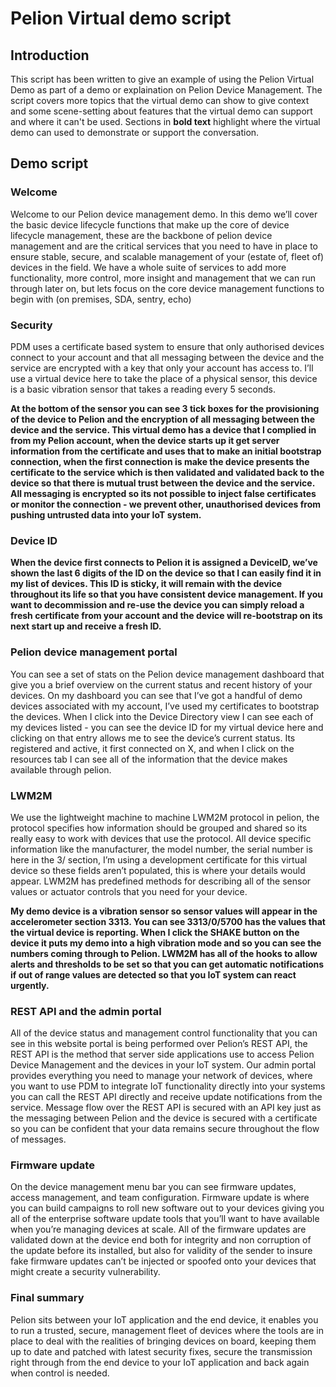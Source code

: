 # Pelion Virtual demo script

## Introduction 

This script has been written to give an example of using the Pelion Virtual Demo as part of a demo or explaination on Pelion Device Management.
The script covers more topics that the virtual demo can show to give context and some scene-setting about features that the virtual demo can support and where it can't be used. 
Sections in **bold text** highlight where the virtual demo can used to demonstrate or support the conversation. 


## Demo script 

### Welcome 

Welcome to our Pelion device management demo. In this demo we’ll cover the basic device lifecycle functions that make up the core of device lifecycle management, these are the backbone of pelion device management and are the critical services that you need to have in place to ensure stable, secure, and scalable management of your (estate of, fleet of) devices in the field. We have a whole suite of services to add more functionality, more control, more insight and management that we can run through later on, but lets focus on the core device management functions to begin with (on premises, SDA, sentry, echo)  

### Security 

PDM uses a certificate based system to ensure that only authorised devices connect to your account and that all messaging between the device and the service are encrypted with a key that only your account has access to. I’ll use a virtual device here to take the place of a physical sensor, this device is a basic vibration sensor that takes a reading every 5 seconds.  


**At the bottom of the sensor you can see 3 tick boxes for the provisioning of the device to Pelion and the encryption of all messaging between the device and the service. This virtual demo has a device that I complied in from my Pelion account, when the device starts up it get server information from the certificate and uses that to make an initial bootstrap connection, when the first connection is make the device presents the certificate to the service which is then validated and validated back to the device so that there is mutual trust between the device and the service. All messaging is encrypted so its not possible to inject false certificates or monitor the connection - we prevent other, unauthorised devices from pushing untrusted data into your IoT system.**


### Device ID 

**When the device first connects to Pelion it is assigned a DeviceID, we’ve shown the last 6 digits of the ID on the device so that I can easily find it in my list of devices. This ID is sticky, it will remain with the device throughout its life so that you have consistent device management. If you want to decommission and re-use the device you can simply reload a fresh certificate from your account and the device will re-bootstrap on its next start up and receive a fresh ID.** 

### Pelion device management portal 

You can see a set of stats on the Pelion device management dashboard that give you a brief overview on the current status and recent history of your devices. On my dashboard you can see that I’ve got a handful of demo devices associated with my account, I’ve used my certificates to bootstrap the devices. When I click into the Device Directory view I can see each of my devices listed - you can see the device ID for my virtual device here and clicking on that entry allows me to see the device’s current status. Its registered and active, it first connected on X, and when I click on the resources tab I can see all of the information that the device makes available through pelion.  

### LWM2M 

We use the lightweight machine to machine LWM2M protocol in pelion, the protocol specifies how information should be grouped and shared so its really easy to work with devices that use the protocol. All device specific information like the manufacturer, the model number, the serial number is here in the 3/ section, I’m using a development certificate for this virtual device so these fields aren’t populated, this is where your details would appear. LWM2M has predefined methods for describing all of the sensor values or actuator controls that you need for your device.   

**My demo device is a vibration sensor so sensor values will appear in the accelerometer section 3313. You can see 3313/0/5700 has the values that the virtual device is reporting. When I click the SHAKE button on the device it puts my demo into a high vibration mode and so you can see the numbers coming through to Pelion. LWM2M has all of the hooks to allow alerts and thresholds to be set so that you can get automatic notifications if out of range values are detected so that you IoT system can react urgently.** 

### REST API and the admin portal

All of the device status and management control functionality that you can see in this website portal is being performed over Pelion’s REST API, the REST API is the method that server side applications use to access Pelion Device Management and the devices in your IoT system. Our admin portal provides everything you need to manage your network of devices, where you want to use PDM to integrate IoT functionality directly into your systems you can call the REST API directly and receive update notifications from the service. Message flow over the REST API is secured with an API key just as the messaging between Pelion and the device is secured with a certificate so you can be confident that your data remains secure throughout the flow of messages.  

### Firmware update 

On the device management menu bar you can see firmware updates, access management, and team configuration. Firmware update is where you can build campaigns to roll new software out to your devices giving you all of the enterprise software update tools that you’ll want to have available when you’re managing devices at scale. All of the firmware updates are validated down at the device end both for integrity and non corruption of the update before its installed, but also for validity of the sender to insure fake firmware updates can’t be injected or spoofed onto your devices that might create a security vulnerability.  

### Final summary 

Pelion sits between your IoT application and the end device, it enables you to run a trusted, secure, management fleet of devices where the tools are in place to deal with the realities of bringing devices on board, keeping them up to date and patched with latest security fixes, secure the transmission right through from the end device to your IoT application and back again when control is needed. 

 
